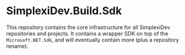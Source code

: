 # SimplexiDev.Build.Sdk

This repository contains the core infrastructure for all SimplexiDev repositories and projects. It contains a wrapper SDK on top of the `Microsoft.NET.Sdk`, and will eventually contain more (plus a repository rename).